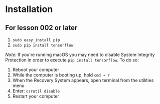 # Installation
## For lesson 002 or later
1. `sudo easy_install pip`
1. `sudo pip install tensorflow`

*Note:* If you're running macOS you may need to disable System Integrity Protection in order to execute `pip install tensorflow`. To do so:
1. Reboot your computer
1. While the computer is booting up, hold `cmd + r`
1. When the Recovery System appears, open terminal from the utilities menu
1. Enter: `csrutil disable`
1. Restart your computer
